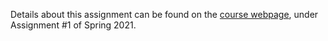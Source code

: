 Details about this assignment can be found on the [course webpage](https://cs231n.github.io/assignments2021/assignment1/), under Assignment #1 of Spring 2021.
